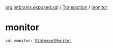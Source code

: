 [org.jetbrains.exposed.sql](../index.md) / [Transaction](index.md) / [monitor](.)

# monitor

`val monitor: `[`StatementMonitor`](../../org.jetbrains.exposed.sql.statements/-statement-monitor/index.md)
